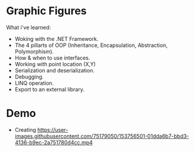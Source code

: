 # Graphic Figures
What i've learned:
- Woking with the .NET Framework.
- The 4 pillarts of OOP (Inheritance, Encapsulation, Abstraction, Polymorphism).
- How & when to use interfaces.
- Working with point location (X,Y)
- Serialization and deserialization.
- Debugging.
- LINQ operation.
- Export to an external library.

# Demo
- Creating
https://user-images.githubusercontent.com/75179050/153756501-01dda6b7-bbd3-4136-b9ec-2a751780d4cc.mp4
